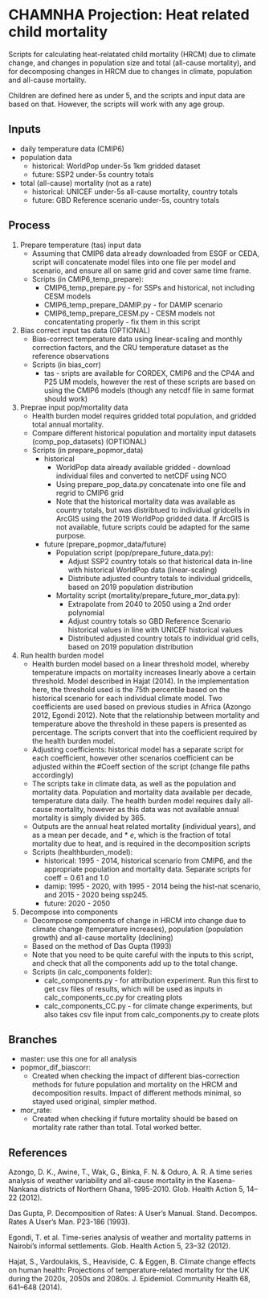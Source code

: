 # CHAMNHA Projection: Heat related child mortality
Scripts for calculating heat-relatated child mortality (HRCM) due to climate change, and changes in population size and total (all-cause mortality), and for decomposing changes in HRCM due to changes in climate, population and all-cause mortality. <br /> 

Children are defined here as under 5, and the scripts and input data are based on that. However, the scripts will work with any age group.

## Inputs
- daily temperature data (CMIP6)
- population data
  - historical: WorldPop under-5s 1km gridded dataset
  - future: SSP2 under-5s country totals 
- total (all-cause) mortality (not as a rate)
  - historical: UNICEF under-5s all-cause mortality, country totals
  - future: GBD Reference scenario under-5s, country totals

## Process

1. Prepare temperature (tas) input data
   - Assuming that CMIP6 data already downloaded from ESGF or CEDA, script will concatenate model files into one file per model and scenario, and ensure all on same grid and cover same time frame.
   - Scripts (in CMIP6_temp_prepare):
     - CMIP6_temp_prepare.py - for SSPs and historical, not including CESM models
     - CMIP6_temp_prepare_DAMIP.py - for DAMIP scenario
     - CMIP6_temp_prepare_CESM.py - CESM models not concatentating properly - fix them in this script
3. Bias correct input tas data (OPTIONAL)
   - Bias-correct temperature data using linear-scaling and monthly correction factors, and the CRU temperature dataset as the reference observations
   - Scripts (in bias_corr)
     - tas - sripts are available for CORDEX, CMIP6 and the CP4A and P25 UM models, however the rest of these scripts are based on using the CMIP6 models (though any netcdf file in same format should work)
4. Preprae input pop/mortality data
   - Health burden model requires gridded total population, and gridded total annual mortality.
   - Compare different historical population and mortality input datasets (comp_pop_datasets) (OPTIONAL)
   - Scripts (in prepare_popmor_data)
     - historical
       - WorldPop data already available gridded - download individual files and converted to netCDF using NCO
       - Using prepare_pop_data.py concatenate into one file and regrid to CMIP6 grid
       - Note that the historical mortality data was available as country totals, but was distribtued to individual gridcells in ArcGIS using the 2019 WorldPop gridded data. If ArcGIS is not available, future scripts could be adapted for the same purpose.
     - future (prepare_popmor_data/future)
       - Population script (pop/prepare_future_data.py):
         - Adjust SSP2 country totals so that historical data in-line with historical WorldPop data (linear-scaling)
         - Distribute adjusted country totals to individual gridcells, based on 2019 population distribution
       - Mortality script (mortality/prepare_future_mor_data.py):
         - Extrapolate from 2040 to 2050 using a 2nd order polynomial
         - Adjust country totals so GBD Reference Scenario historical values in line with UNICEF historical values
         - Distributed adjusted country totals to individual grid cells, based on 2019 population distribution
5. Run health burden model
   - Health burden model based on a linear threshold model, whereby temperature impacts on mortality increases linearly above a certain threshold. Model described in Hajat (2014). In the implementation here, the threshold used is the 75th percentile based on the historical scenario for each individual climate model. Two coefficients are used based on previous studies in Africa (Azongo 2012, Egondi 2012). Note that the relationship between mortality and temperature above the threshold in these papers is presented as percentage. The scripts convert that into the coefficient required by the health burden model. 
   - Adjusting coefficients: historical model has a separate script for each coefficient, however other scenarios coefficient can be adjusted within the #Coeff section of the script (change file paths accordingly)
   - The scripts take in climate data, as well as the population and mortality data. Population and mortality data available per decade, temperature data daily. The health burden model requires daily all-cause mortality, however as this data was not available annual mortality is simply divided by 365.
   - Outputs are the annual heat related mortality (individual years), and as a mean per decade, and * *e*, which is the fraction of total mortality due to heat, and is required in the decomposition scripts
   - Scripts (healthburden_model):
     - historical: 1995 - 2014, historical scenario from CMIP6, and the appropriate population and mortality data. Separate scripts for coeff = 0.61 and 1.0
     - damip: 1995 - 2020, with 1995 - 2014 being the hist-nat scenario, and 2015 - 2020 being ssp245.
     - future: 2020 - 2050
7. Decompose into components
   - Decompose components of change in HRCM into change due to climate change (temperature increases), population (population growth) and all-cause mortality (declining)
   - Based on the method of Das Gupta (1993)
   - Note that you need to be quite careful with the inputs to this script, and check that all the components add up to the total change. 
   - Scripts (in calc_components folder): <br />
     - calc_components.py - for attribution experiment. Run this first to get csv files of results, which will be used as inputs in calc_components_cc.py for creating plots
     - calc_components_CC.py - for climate change experiments, but also takes csv file input from calc_components.py to create plots
## Branches
- master: use this one for all analysis
- popmor_dif_biascorr: <br />
  - Created when checking the impact of different bias-correction methods for future population and mortality on the HRCM and decomposition results. Impact of different methods minimal, so stayed used original, simpler method.
- mor_rate:
  - Created when checking if future mortality should be based on mortality rate rather than total. Total worked better.

## References

Azongo, D. K., Awine, T., Wak, G., Binka, F. N. & Oduro, A. R. A time series analysis of weather variability and all-cause mortality in the Kasena-Nankana districts of Northern Ghana, 1995-2010. Glob. Health Action 5, 14–22 (2012).  <br />

Das Gupta, P. Decomposition of Rates: A User’s Manual. Stand. Decompos. Rates A User’s Man. P23-186 (1993). <br />

Egondi, T. et al. Time-series analysis of weather and mortality patterns in Nairobi’s informal settlements. Glob. Health Action 5, 23–32 (2012).  <br />

Hajat, S., Vardoulakis, S., Heaviside, C. & Eggen, B. Climate change effects on human health: Projections of temperature-related mortality for the UK during the 2020s, 2050s and 2080s. J. Epidemiol. Community Health 68, 641–648 (2014).  <br />
